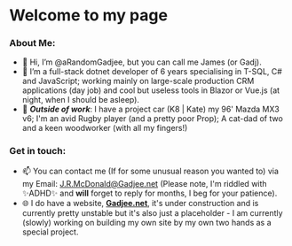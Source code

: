 # Welcome to my page

### About Me:
- 👋 Hi, I’m @aRandomGadjee, but you can call me James (or Gadj).
- 👀 I’m a full-stack dotnet developer of 6 years specialising in T-SQL, C# and JavaScript; working mainly on large-scale production CRM applications (day job) and cool but useless tools in Blazor or Vue.js (at night, when I should be asleep).
- 🥳 ***Outside of work***: I have a project car (K8 | Kate) my 96' Mazda MX3 v6; I'm an avid Rugby player (and a pretty poor Prop); A cat-dad of two and a keen woodworker (with all my fingers!)

### Get in touch:
- 📫 You can contact me (If for some unusual reason you wanted to) via my Email: J.R.McDonald@Gadjee.net (Please note, I'm riddled with ✨ADHD✨ and **will** forget to reply for months, I beg for your patience).
- 🌐 I do have a website, **[Gadjee.net](https://www.gadjee.net)**, it's under construction and is currently pretty unstable but it's also just a placeholder - I am currently (slowly) working on building my own site by my own two hands as a special project.
<!---
aRandomGadjee/aRandomGadjee is a ✨ special ✨ repository because its `README.md` (this file) appears on your GitHub profile.
You can click the Preview link to take a look at your changes.
--->
